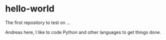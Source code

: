 # hello-world
The first repository to test on ...

Andreas here,
I like to code Python and other languages to get things done.
